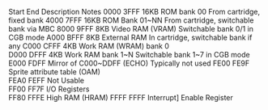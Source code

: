 Start	End	Description	Notes
0000	3FFF	16KB ROM bank 00	From cartridge, fixed bank
4000	7FFF	16KB ROM Bank 01~NN	From cartridge, switchable bank via MBC
8000	9FFF	8KB Video RAM (VRAM)	Switchable bank 0/1 in CGB mode
A000	BFFF	8KB External RAM	In cartridge, switchable bank if any
C000	CFFF	4KB Work RAM (WRAM) bank 0	
D000	DFFF	4KB Work RAM bank 1~N	Switchable bank 1~7 in CGB mode
E000	FDFF	Mirror of C000~DDFF (ECHO)	Typically not used
FE00	FE9F	Sprite attribute table (OAM)	
FEA0	FEFF	Not Usable	
FF00	FF7F	I/O Registers	
FF80	FFFE	High RAM (HRAM)	
FFFF	FFFF	Interrupt] Enable Register	